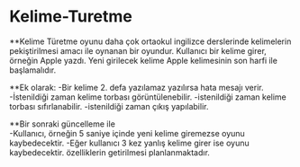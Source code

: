 # Kelime-Turetme

**Kelime Türetme oyunu daha çok ortaokul ingilizce derslerinde kelimelerin pekiştirilmesi amacı ile oynanan bir oyundur. Kullanıcı bir kelime girer, örneğin Apple yazdı. Yeni girilecek kelime Apple kelimesinin son harfi ile başlamalıdır. 
  
**Ek olarak:
-Bir kelime 2. defa yazılamaz yazılırsa hata mesajı verir.
-İstenildiği zaman kelime torbası görüntülenebilir. 
-istenildiği zaman kelime torbası sıfırlanabilir.
-istenildiği zaman çıkış yapılabilir.

**Bir sonraki güncelleme ile  
-Kullanıcı, örneğin 5 saniye içinde yeni kelime giremezse oyunu kaybedecektir.
-Eğer kullanıcı 3 kez yanlış kelime girer ise oyunu kaybedecektir.
özelliklerin getirilmesi planlanmaktadır.

